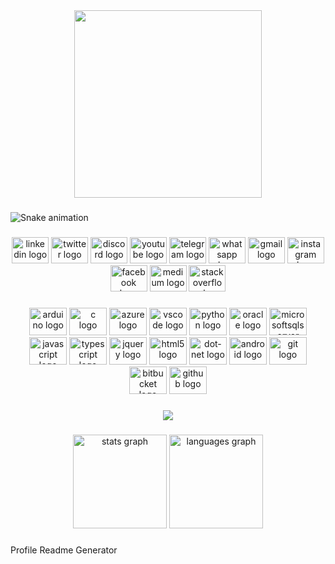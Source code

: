 <div align="center">
  <img height="300" src="https://i.ibb.co/xMCHbX6/Git-Gaitolini.jpg"  />
</div>

###

<img href="https://raw.githubusercontent.com/gaitolini/gaitolini/blob/output/snake.svg" alt="Snake animation" />

###

<div align="center">
  <img src="https://raw.githubusercontent.com/maurodesouza/profile-readme-generator/master/src/assets/icons/social/linkedin/default.svg" width="59" height="42" alt="linkedin logo"  />
  <img src="https://raw.githubusercontent.com/maurodesouza/profile-readme-generator/master/src/assets/icons/social/twitter/default.svg" width="59" height="42" alt="twitter logo"  />
  <img src="https://raw.githubusercontent.com/maurodesouza/profile-readme-generator/master/src/assets/icons/social/discord/default.svg" width="59" height="42" alt="discord logo"  />
  <img src="https://raw.githubusercontent.com/maurodesouza/profile-readme-generator/master/src/assets/icons/social/youtube/default.svg" width="59" height="42" alt="youtube logo"  />
  <img src="https://raw.githubusercontent.com/maurodesouza/profile-readme-generator/master/src/assets/icons/social/telegram/default.svg" width="59" height="42" alt="telegram logo"  />
  <img src="https://raw.githubusercontent.com/maurodesouza/profile-readme-generator/master/src/assets/icons/social/whatsapp/default.svg" width="59" height="42" alt="whatsapp logo"  />
  <img src="https://raw.githubusercontent.com/maurodesouza/profile-readme-generator/master/src/assets/icons/social/gmail/default.svg" width="59" height="42" alt="gmail logo"  />
  <img src="https://raw.githubusercontent.com/maurodesouza/profile-readme-generator/master/src/assets/icons/social/instagram/default.svg" width="59" height="42" alt="instagram logo"  />
  <img src="https://raw.githubusercontent.com/maurodesouza/profile-readme-generator/master/src/assets/icons/social/facebook/default.svg" width="59" height="42" alt="facebook logo"  />
  <img src="https://raw.githubusercontent.com/maurodesouza/profile-readme-generator/master/src/assets/icons/social/medium/default.svg" width="59" height="42" alt="medium logo"  />
  <img src="https://raw.githubusercontent.com/maurodesouza/profile-readme-generator/master/src/assets/icons/social/stackoverflow/default.svg" width="59" height="42" alt="stackoverflow logo"  />
</div>

###

<div align="center">
  <img src="https://cdn.jsdelivr.net/gh/devicons/devicon/icons/arduino/arduino-original.svg" height="44" width="60" alt="arduino logo"  />
  <img src="https://cdn.jsdelivr.net/gh/devicons/devicon/icons/c/c-original.svg" height="44" width="60" alt="c logo"  />
  <img src="https://cdn.jsdelivr.net/gh/devicons/devicon/icons/azure/azure-original.svg" height="44" width="60" alt="azure logo"  />
  <img src="https://cdn.jsdelivr.net/gh/devicons/devicon/icons/vscode/vscode-original.svg" height="44" width="60" alt="vscode logo"  />
  <img src="https://cdn.jsdelivr.net/gh/devicons/devicon/icons/python/python-original.svg" height="44" width="60" alt="python logo"  />
  <img src="https://cdn.jsdelivr.net/gh/devicons/devicon/icons/oracle/oracle-original.svg" height="44" width="60" alt="oracle logo"  />
  <img src="https://cdn.jsdelivr.net/gh/devicons/devicon/icons/microsoftsqlserver/microsoftsqlserver-plain.svg" height="44" width="60" alt="microsoftsqlserver logo"  />
  <img src="https://cdn.jsdelivr.net/gh/devicons/devicon/icons/javascript/javascript-original.svg" height="44" width="60" alt="javascript logo"  />
  <img src="https://cdn.jsdelivr.net/gh/devicons/devicon/icons/typescript/typescript-original.svg" height="44" width="60" alt="typescript logo"  />
  <img src="https://cdn.jsdelivr.net/gh/devicons/devicon/icons/jquery/jquery-original.svg" height="44" width="60" alt="jquery logo"  />
  <img src="https://cdn.jsdelivr.net/gh/devicons/devicon/icons/html5/html5-original.svg" height="44" width="60" alt="html5 logo"  />
  <img src="https://cdn.jsdelivr.net/gh/devicons/devicon/icons/dot-net/dot-net-original.svg" height="44" width="60" alt="dot-net logo"  />
  <img src="https://cdn.jsdelivr.net/gh/devicons/devicon/icons/android/android-original.svg" height="44" width="60" alt="android logo"  />
  <img src="https://cdn.jsdelivr.net/gh/devicons/devicon/icons/git/git-original.svg" height="44" width="60" alt="git logo"  />
  <img src="https://cdn.jsdelivr.net/gh/devicons/devicon/icons/bitbucket/bitbucket-original.svg" height="44" width="60" alt="bitbucket logo"  />
  <img src="https://cdn.jsdelivr.net/gh/devicons/devicon/icons/github/github-original.svg" height="44" width="60" alt="github logo"  />
</div>

###

<div align="center">
  <img src="https://profile-counter.glitch.me/Gaitolini/count.svg?"  />
</div>

###

<div align="center">
  <img src="https://github-readme-stats.vercel.app/api?hide_title=true&hide_rank=false&show_icons=true&include_all_commits=true&count_private=true&disable_animations=true&theme=dracula&locale=en&hide_border=false&username=Gaitolini" height="150" alt="stats graph"  />
  <img src="https://github-readme-stats.vercel.app/api/top-langs?locale=pt-br&hide_title=false&layout=compact&card_width=320&langs_count=5&theme=dracula&hide_border=false&username=Gaitolini" height="150" alt="languages graph"  />
</div>

###
Profile Readme Generator
